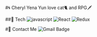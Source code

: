 
#🌀 Cheryl Yena Yun 
love cat🐈 and RPG🗡

##🧶 Tech
![javascript](https://img.shields.io/badge/-JavaScript-F7E01C?&logo=JavaScript&logoColor=white)
![React](https://img.shields.io/badge/-React-61DAFB?&logo=react&logoColor=white)
![Redux](https://img.shields.io/badge/-Redux-764ABC?&logo=redux&logoColor=white)

#🧲 Contact Me
![Gmail Badge](https://img.shields.io/badge/-cheryleduart@gmail.com-c14438?style=flat-square&logo=Gmail&logoColor=white)
